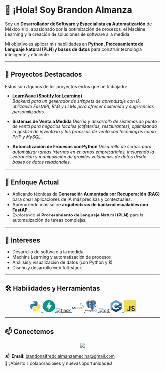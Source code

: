# 👋 ¡Hola! Soy Brandon Almanza

Soy un **Desarrollador de Software y Especialista en Automatización** de México 🇲🇽, apasionado por la optimización de procesos, el Machine Learning y la creación de soluciones de software a la medida.

Mi objetivo es aplicar mis habilidades en **Python, Procesamiento de Lenguaje Natural (PLN) y bases de datos** para construir tecnología inteligente y eficiente.

---

## 🚀 Proyectos Destacados

Estos son algunos de los proyectos en los que he trabajado:

-   [**LearnWave (Spotify for Learning)**](https://github.com/Brandon331/LLMs_Spotify_Learn)  
    *Backend para un generador de snippets de aprendizaje con IA, utilizando FastAPI, RAG y LLMs para ofrecer contenido y sugerencias personalizadas.*

-   **Sistemas de Venta a Medida** *Diseño y desarrollo de sistemas de punto de venta para negocios locales (cafeterías, restaurantes), optimizando la gestión de inventario y los procesos de venta con tecnologías como PHP y MySQL.*

-   **Automatización de Procesos con Python** *Desarrollo de scripts para automatizar tareas internas en entornos empresariales, incluyendo la extracción y manipulación de grandes volúmenes de datos desde bases de datos relacionales.*

---

## 🔭 Enfoque Actual

-   Aplicando técnicas de **Generación Aumentada por Recuperación (RAG)** para crear aplicaciones de IA más precisas y contextuales.
-   Aprendiendo más sobre **arquitecturas de backend escalables con FastAPI**.
-   Explorando el **Procesamiento de Lenguaje Natural (PLN)** para la automatización de tareas complejas.

---

## 🧩 Intereses

-   Desarrollo de software a la medida
-   Machine Learning y automatización de procesos
-   Análisis y visualización de datos (con Python y R)
-   Diseño y desarrollo web full-stack

---

## 🛠️ Habilidades y Herramientas

<p align="center">
  <a href="https://www.python.org" target="_blank" rel="noreferrer">
    <img src="https://raw.githubusercontent.com/devicons/devicon/master/icons/python/python-original.svg" alt="python" width="40" height="40"/>
  </a>
  <a href="https://fastapi.tiangolo.com/" target="_blank" rel="noreferrer"> 
    <img src="https://raw.githubusercontent.com/devicons/devicon/master/icons/fastapi/fastapi-original.svg" alt="fastapi" width="40" height="40"/> 
  </a>
  <a href="https://flask.palletsprojects.com/" target="_blank" rel="noreferrer"> 
    <img src="https://www.vectorlogo.zone/logos/pocoo_flask/pocoo_flask-icon.svg" alt="flask" width="40" height="40"/> 
  </a>
  <a href="https://www.mysql.com/" target="_blank" rel="noreferrer"> 
    <img src="https://raw.githubusercontent.com/devicons/devicon/master/icons/mysql/mysql-original-wordmark.svg" alt="mysql" width="40" height="40"/> 
  </a>
  <a href="https://www.postgresql.org" target="_blank" rel="noreferrer"> 
    <img src="https://raw.githubusercontent.com/devicons/devicon/master/icons/postgresql/postgresql-original-wordmark.svg" alt="postgresql" width="40" height="40"/> 
  </a>
  <a href="https://git-scm.com/" target="_blank" rel="noreferrer"> 
    <img src="https://www.vectorlogo.zone/logos/git-scm/git-scm-icon.svg" alt="git" width="40" height="40"/> 
  </a> 
  <a href="https://www.cplusplus.com/" target="_blank" rel="noreferrer"> 
    <img src="https://raw.githubusercontent.com/devicons/devicon/master/icons/cplusplus/cplusplus-original.svg" alt="cplusplus" width="40" height="40"/> 
  </a>
  <a href="https://developer.mozilla.org/en-US/docs/Web/JavaScript" target="_blank" rel="noreferrer"> 
    <img src="https://raw.githubusercontent.com/devicons/devicon/master/icons/javascript/javascript-original.svg" alt="javascript" width="40" height="40"/> 
  </a>
</p>

---

## 📫 Conectemos

<p align="center">
  <a href="https://www.linkedin.com/in/tu-usuario-de-linkedin/">
    <img src="https://img.shields.io/badge/LinkedIn-0077B5?style=for-the-badge&logo=linkedin&logoColor=white"/>
  </a>
</p>

📬 **Email**: brandonalfredo.almanzamedina@gmail.com  
🤝 ¡Abierto a colaboraciones y nuevas oportunidades!
